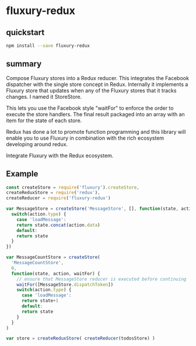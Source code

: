 # fluxury-redux

## quickstart

```sh
npm install --save fluxury-redux
```

## summary

Compose Fluxury stores into a Redux reducer. This integrates the Facebook dispatcher with the single store concept in Redux. Internally it implements a Fluxury store that updates when any of the Fluxury stores that it tracks changes. I named it StoreStore.

This lets you use the Facebook style "waitFor" to enforce the order to execute the store handlers. The final result packaged into an array with an item for the state of each store.

Redux has done a lot to promote function programming and this library will enable you to use Fluxury in combination with the rich ecosystem developing around redux.

Integrate Fluxury with the Redux ecosystem.

## Example

```js
const createStore = require('fluxury').createStore,
createReduxStore = require('redux'),
createReducer = require('fluxury-redux')

var MessageStore = createStore('MessageStore', [], function(state, action) {
  switch(action.type) {
    case 'loadMessage':
    return state.concat(action.data)
    default:
    return state
  }
})

var MessageCountStore = createStore(
  'MessageCountStore',
  0,
  function(state, action, waitFor) {
    // ensure that MessageStore reducer is executed before continuing
    waitFor([MessageStore.dispatchToken])
    switch(action.type) {
      case 'loadMessage':
      return state+1
      default:
      return state
    }
  }
)

var store = createReduxStore( createReducer(todosStore) )
```
